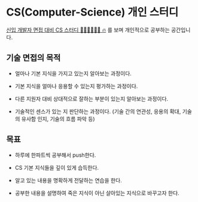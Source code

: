 # CS(Computer-Science) 개인 스터디

[신입 개발자 면접 대비 CS 스터디 👨🏻‍💻👩🏻‍💻 🔥](https://github.com/devFancy/2023-CS-Study/blob/main/java/java_gradle.md)
를 보며 개인적으로 공부하는 공간입니다.

## 기술 면접의 목적

- 얼마나 기본 지식을 가지고 있는지 알아보는 과정이다.

- 기본 지식을 얼마나 응용할 수 있는지 평가하는 과정이다.

- 다른 지원자 대비 상대적으로 잘하는 부분이 있는지 알아보는 과정이다.

- 기술적인 센스가 있는 지 판단하는 과정이다. (기술 간의 연관성, 응용의 확대, 기술의 유사함 인지, 기술의 흐름 파악 등)

## 목표

- 하루에 한파트씩 공부해서 push한다. 

- CS 기본 지식들을 깊이 있게 습득한다.

- 알고 있는 내용을 명확하게 전달하는 연습을 한다.

- 공부한 내용을 설명하여 죽은 지식이 아닌 살아있는 지식으로 바꾸고자 한다.


